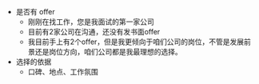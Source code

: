 - 是否有 offer
	- 刚刚在找工作，您是我面试的第一家公司
	- 目前有2家公司在沟通，还没有发书面offer
	- 我目前手上有2个offer，但是我更倾向于咱们公司的岗位，不管是发展前景还是岗位方向，咱们公司都是我最理想的选择。
- 选择的依据
	- 口碑、地点、工作氛围